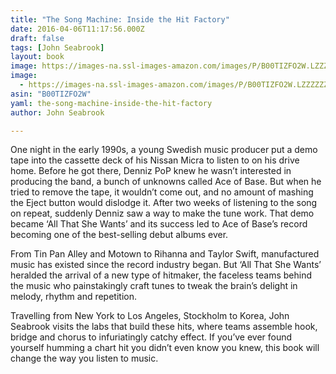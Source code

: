 ```yaml
---
title: "The Song Machine: Inside the Hit Factory"
date: 2016-04-06T11:17:56.000Z
draft: false
tags: [John Seabrook]
layout: book
image: https://images-na.ssl-images-amazon.com/images/P/B00TIZFO2W.LZZZZZZZ.jpg
image: 
  - https://images-na.ssl-images-amazon.com/images/P/B00TIZFO2W.LZZZZZZZ.jpg
asin: "B00TIZFO2W"
yaml: the-song-machine-inside-the-hit-factory
author: John Seabrook

---
```


One night in the early 1990s, a young Swedish music producer put a demo tape into the cassette deck of his Nissan Micra to listen to on his drive home. Before he got there, Denniz PoP knew he wasn’t interested in producing the band, a bunch of unknowns called Ace of Base. But when he tried to remove the tape, it wouldn’t come out, and no amount of mashing the Eject button would dislodge it. After two weeks of listening to the song on repeat, suddenly Denniz saw a way to make the tune work. That demo became ‘All That She Wants’ and its success led to Ace of Base’s record becoming one of the best-selling debut albums ever.  
  
From Tin Pan Alley and Motown to Rihanna and Taylor Swift, manufactured music has existed since the record industry began. But ‘All That She Wants’ heralded the arrival of a new type of hitmaker, the faceless teams behind the music who painstakingly craft tunes to tweak the brain’s delight in melody, rhythm and repetition.  
  
Travelling from New York to Los Angeles, Stockholm to Korea, John Seabrook visits the labs that build these hits, where teams assemble hook, bridge and chorus to infuriatingly catchy effect. If you’ve ever found yourself humming a chart hit you didn’t even know you knew, this book will change the way you listen to music.